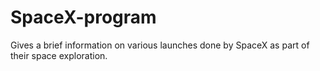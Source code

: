 # SpaceX-program
Gives a brief information on various launches done by SpaceX as part of their space exploration.
